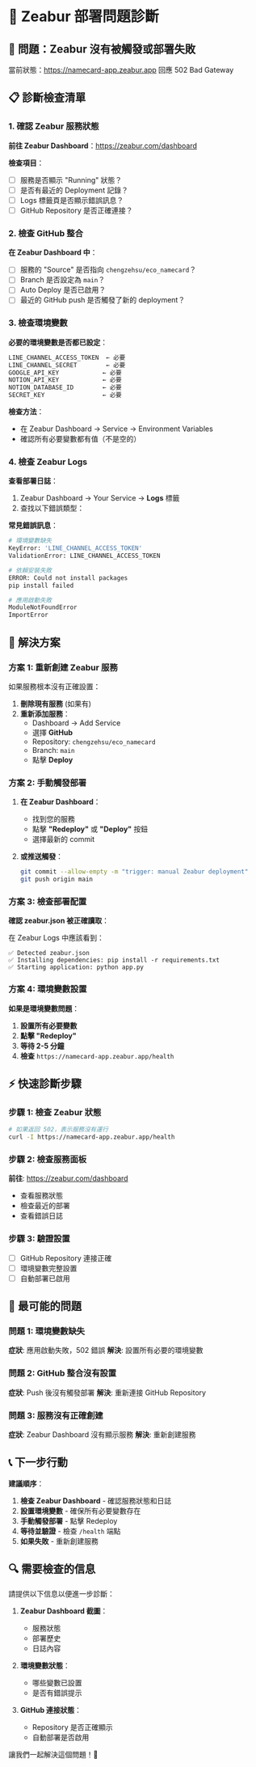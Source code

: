 # 🔧 Zeabur 部署問題診斷

## 🚨 問題：Zeabur 沒有被觸發或部署失敗

當前狀態：https://namecard-app.zeabur.app 回應 502 Bad Gateway

## 📋 診斷檢查清單

### 1. 確認 Zeabur 服務狀態

**前往 Zeabur Dashboard**：https://zeabur.com/dashboard

**檢查項目**：
- [ ] 服務是否顯示 "Running" 狀態？
- [ ] 是否有最近的 Deployment 記錄？
- [ ] Logs 標籤頁是否顯示錯誤訊息？
- [ ] GitHub Repository 是否正確連接？

### 2. 檢查 GitHub 整合

**在 Zeabur Dashboard 中**：
- [ ] 服務的 "Source" 是否指向 `chengzehsu/eco_namecard`？
- [ ] Branch 是否設定為 `main`？
- [ ] Auto Deploy 是否已啟用？
- [ ] 最近的 GitHub push 是否觸發了新的 deployment？

### 3. 檢查環境變數

**必要的環境變數是否都已設定**：
```bash
LINE_CHANNEL_ACCESS_TOKEN  ← 必要
LINE_CHANNEL_SECRET        ← 必要
GOOGLE_API_KEY            ← 必要
NOTION_API_KEY            ← 必要
NOTION_DATABASE_ID        ← 必要
SECRET_KEY                ← 必要
```

**檢查方法**：
- 在 Zeabur Dashboard → Service → Environment Variables
- 確認所有必要變數都有值（不是空的）

### 4. 檢查 Zeabur Logs

**查看部署日誌**：
1. Zeabur Dashboard → Your Service → **Logs** 標籤
2. 查找以下錯誤類型：

**常見錯誤訊息**：
```bash
# 環境變數缺失
KeyError: 'LINE_CHANNEL_ACCESS_TOKEN'
ValidationError: LINE_CHANNEL_ACCESS_TOKEN

# 依賴安裝失敗
ERROR: Could not install packages
pip install failed

# 應用啟動失敗
ModuleNotFoundError
ImportError
```

## 🔧 解決方案

### 方案 1: 重新創建 Zeabur 服務

如果服務根本沒有正確設置：

1. **刪除現有服務** (如果有)
2. **重新添加服務**：
   - Dashboard → Add Service
   - 選擇 **GitHub**
   - Repository: `chengzehsu/eco_namecard`
   - Branch: `main`
   - 點擊 **Deploy**

### 方案 2: 手動觸發部署

1. **在 Zeabur Dashboard**：
   - 找到您的服務
   - 點擊 **"Redeploy"** 或 **"Deploy"** 按鈕
   - 選擇最新的 commit

2. **或推送觸發**：
   ```bash
   git commit --allow-empty -m "trigger: manual Zeabur deployment"
   git push origin main
   ```

### 方案 3: 檢查部署配置

**確認 zeabur.json 被正確讀取**：

在 Zeabur Logs 中應該看到：
```
✅ Detected zeabur.json
✅ Installing dependencies: pip install -r requirements.txt
✅ Starting application: python app.py
```

### 方案 4: 環境變數設置

**如果是環境變數問題**：

1. **設置所有必要變數**
2. **點擊 "Redeploy"**
3. **等待 2-5 分鐘**
4. **檢查** `https://namecard-app.zeabur.app/health`

## ⚡ 快速診斷步驟

### 步驟 1: 檢查 Zeabur 狀態
```bash
# 如果返回 502，表示服務沒有運行
curl -I https://namecard-app.zeabur.app/health
```

### 步驟 2: 檢查服務面板
**前往**: https://zeabur.com/dashboard
- 查看服務狀態
- 檢查最近的部署
- 查看錯誤日誌

### 步驟 3: 驗證設置
- [ ] GitHub Repository 連接正確
- [ ] 環境變數完整設置
- [ ] 自動部署已啟用

## 🎯 最可能的問題

### 問題 1: 環境變數缺失
**症狀**: 應用啟動失敗，502 錯誤
**解決**: 設置所有必要的環境變數

### 問題 2: GitHub 整合沒有設置
**症狀**: Push 後沒有觸發部署
**解決**: 重新連接 GitHub Repository

### 問題 3: 服務沒有正確創建
**症狀**: Zeabur Dashboard 沒有顯示服務
**解決**: 重新創建服務

## 📞 下一步行動

**建議順序**：

1. **檢查 Zeabur Dashboard** - 確認服務狀態和日誌
2. **設置環境變數** - 確保所有必要變數存在
3. **手動觸發部署** - 點擊 Redeploy
4. **等待並驗證** - 檢查 `/health` 端點
5. **如果失敗** - 重新創建服務

## 🔍 需要檢查的信息

請提供以下信息以便進一步診斷：

1. **Zeabur Dashboard 截圖**：
   - 服務狀態
   - 部署歷史
   - 日誌內容

2. **環境變數狀態**：
   - 哪些變數已設置
   - 是否有錯誤提示

3. **GitHub 連接狀態**：
   - Repository 是否正確顯示
   - 自動部署是否啟用

讓我們一起解決這個問題！🚀